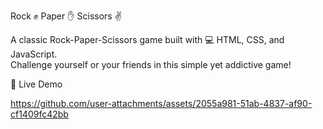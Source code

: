 Rock  ✊  Paper ✋ Scissors ✌️

A classic Rock-Paper-Scissors game built with 💻 HTML, CSS, and JavaScript.  
Challenge yourself or your friends in this simple yet addictive game!

🚀 Live Demo

https://github.com/user-attachments/assets/2055a981-51ab-4837-af90-cf1409fc42bb



